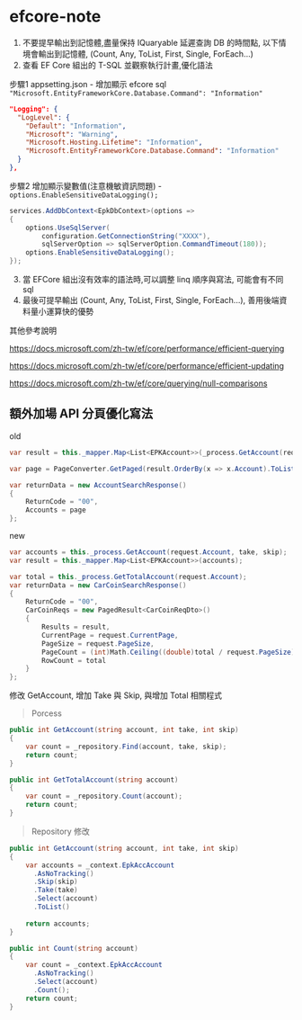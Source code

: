 # efcore-note

1. 不要提早輸出到記憶體,盡量保持 IQuaryable 延遲查詢 DB 的時間點, 以下情境會輸出到記憶體, (Count, Any, ToList, First, Single, ForEach...)
2. 查看 EF Core 組出的 T-SQL 並觀察執行計畫,優化語法

步驟1 appsetting.json - 增加顯示 efcore sql `"Microsoft.EntityFrameworkCore.Database.Command": "Information"`

```json
"Logging": {
  "LogLevel": {
    "Default": "Information",
    "Microsoft": "Warning",
    "Microsoft.Hosting.Lifetime": "Information",
    "Microsoft.EntityFrameworkCore.Database.Command": "Information"
  }
},
```

步驟2 增加顯示變數值(注意機敏資訊問題) - ` options.EnableSensitiveDataLogging();`

```csharp
services.AddDbContext<EpkDbContext>(options =>
{
    options.UseSqlServer(
        configuration.GetConnectionString("XXXX"),
        sqlServerOption => sqlServerOption.CommandTimeout(180));
    options.EnableSensitiveDataLogging();
});
```

3. 當 EFCore 組出沒有效率的語法時,可以調整 linq 順序與寫法, 可能會有不同 sql
4. 最後可提早輸出 (Count, Any, ToList, First, Single, ForEach...), 善用後端資料量小運算快的優勢

其他參考說明

https://docs.microsoft.com/zh-tw/ef/core/performance/efficient-querying

https://docs.microsoft.com/zh-tw/ef/core/performance/efficient-updating

https://docs.microsoft.com/zh-tw/ef/core/querying/null-comparisons

## 額外加場 API 分頁優化寫法

old

```csharp
var result = this._mapper.Map<List<EPKAccount>>(_process.GetAccount(request.Account));

var page = PageConverter.GetPaged(result.OrderBy(x => x.Account).ToList(), request.CurrentPage, request.PageSize);

var returnData = new AccountSearchResponse()
{
    ReturnCode = "00",
    Accounts = page
};
```

new

```csharp
var accounts = this._process.GetAccount(request.Account, take, skip);
var result = this._mapper.Map<List<EPKAccount>>(accounts);

var total = this._process.GetTotalAccount(request.Account);
var returnData = new CarCoinSearchResponse()
{
    ReturnCode = "00",
    CarCoinReqs = new PagedResult<CarCoinReqDto>()
    {
        Results = result,
        CurrentPage = request.CurrentPage,
        PageSize = request.PageSize,
        PageCount = (int)Math.Ceiling((double)total / request.PageSize),
        RowCount = total
    }
};
```

修改 GetAccount, 增加 Take 與 Skip, 與增加 Total 相關程式

> Porcess

```csharp
public int GetAccount(string account, int take, int skip)
{
    var count = _repository.Find(account, take, skip);
    return count;
}

public int GetTotalAccount(string account)
{
    var count = _repository.Count(account);
    return count;
}
```

> Repository 修改

```csharp
public int GetAccount(string account, int take, int skip)
{
    var accounts = _context.EpkAccAccount
      .AsNoTracking()
      .Skip(skip)
      .Take(take)
      .Select(account)
      .ToList()
    
    return accounts;
}

public int Count(string account)
{
    var count = _context.EpkAccAccount
      .AsNoTracking()
      .Select(account)
      .Count();
    return count;
}
```
